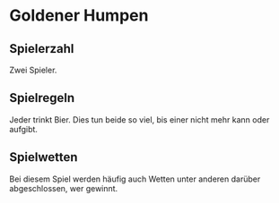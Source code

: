 # Goldener Humpen

## Spielerzahl

Zwei Spieler.

## Spielregeln

Jeder trinkt Bier. Dies tun beide so viel, bis einer nicht mehr kann oder aufgibt.

## Spielwetten

Bei diesem Spiel werden häufig auch Wetten unter anderen darüber abgeschlossen, wer gewinnt.

